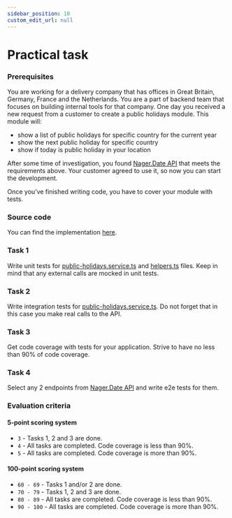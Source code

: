 ```yaml
---
sidebar_position: 10
custom_edit_url: null
---
```


# Practical task
### Prerequisites

You are working for a delivery company that has offices in Great Britain, Germany, France and the Netherlands. You are a part of backend team that focuses on building internal tools for that company. One day you received a new request from a customer to create a public holidays module. This module will:
- show a list of public holidays for specific country for the current year
- show the next public holiday for specific country
- show if today is public holiday in your location

After some time of investigation, you found [Nager.Date API](https://date.nager.at/swagger/index.html) that meets the requirements above. Your customer agreed to use it, so now you can start the development. 

Once you’ve finished writing code, you have to cover your module with tests. 

### Source code

You can find the implementation [here](https://git.epam.com/ld-global-coordinators/js-programs/nodejs-gmp-coursebook/-/tree/for-mentees/Homework/5-testing).

### Task 1

Write unit tests for [public-holidays.service.ts](https://git.epam.com/ld-global-coordinators/js-programs/nodejs-gmp-coursebook/-/blob/for-mentees/Homework/5-testing/src/services/public-holidays.service.ts) and [helpers.ts](https://git.epam.com/ld-global-coordinators/js-programs/nodejs-gmp-coursebook/-/blob/for-mentees/Homework/5-testing/src/helpers.ts) files. Keep in mind that any external calls are mocked in unit tests.

### Task 2

Write integration tests for [public-holidays.service.ts](https://git.epam.com/ld-global-coordinators/js-programs/nodejs-gmp-coursebook/-/blob/for-mentees/Homework/5-testing/src/services/public-holidays.service.ts). Do not forget that in this case you make real calls to the API.

### Task 3

Get code coverage with tests for your application. Strive to have no less than 90% of code coverage.

### Task 4

Select any 2 endpoints from [Nager.Date API](https://date.nager.at/swagger/index.html) and write e2e tests for them. 

### Evaluation criteria

#### 5-point scoring system
- `3` - Tasks 1, 2 and 3 are done.
- `4` - All tasks are completed. Code coverage is less than 90%.
- `5` - All tasks are completed. Code coverage is more than 90%.

#### 100-point scoring system
- `60 - 69` - Tasks 1 and/or 2 are done.
- `70 - 79` - Tasks 1, 2 and 3 are done.
- `80 - 89` - All tasks are completed. Code coverage is less than 90%.
- `90 - 100` - All tasks are completed. Code coverage is more than 90%.


